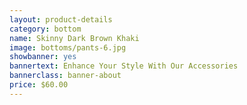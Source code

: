 ```yaml
---
layout: product-details
category: bottom
name: Skinny Dark Brown Khaki
image: bottoms/pants-6.jpg
showbanner: yes
bannertext: Enhance Your Style With Our Accessories
bannerclass: banner-about
price: $60.00
---
```



